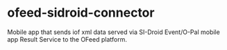 # ofeed-sidroid-connector
Mobile app that sends iof xml data served via SI-Droid Event/O-Pal mobile app Result Service to the OFeed platform.
